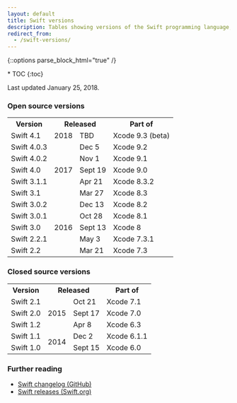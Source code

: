 ```yaml
---
layout: default
title: Swift versions
description: Tables showing versions of the Swift programming language, and their corresponding Xcode releases.
redirect_from: 
  - /swift-versions/
---
```

{::options parse_block_html="true" /}

<div id="compact-toc">
* TOC
{:toc}
</div>

Last updated January 25, 2018.

### Open source versions

<table>
  <tr>
    <th>Version</th>
    <th colspan="2">Released</th>
    <th>Part of</th>
  </tr>
  <tr>
    <td>Swift 4.1</td>
    <td>2018</td>
    <td>TBD</td>
    <td>Xcode 9.3 (beta)</td>
  </tr>
  <tr>
    <td>Swift 4.0.3</td>
    <td rowspan="5">2017</td>
    <td>Dec 5</td>
    <td>Xcode 9.2</td>
  </tr>
  <tr>
    <td>Swift 4.0.2</td>
    <td>Nov 1</td>
    <td>Xcode 9.1</td>
  </tr>
  <tr>
    <td><span class="strong">Swift 4.0</span></td>
    <td>Sept 19</td>
    <td>Xcode 9.0</td>
  </tr>
  <tr>
    <td>Swift 3.1.1</td>
    <td>Apr 21</td>
    <td>Xcode 8.3.2</td>
  </tr>
  <tr>
    <td>Swift 3.1</td>
    <td>Mar 27</td>
    <td>Xcode 8.3</td>
  </tr>
  <tr>
    <td>Swift 3.0.2</td>
    <td rowspan="5">2016</td>
    <td>Dec 13</td>
    <td>Xcode 8.2</td>
  </tr>
  <tr>
    <td>Swift 3.0.1</td>
    <td>Oct 28</td>
    <td>Xcode 8.1</td>
  </tr>
  <tr>
    <td><span class="strong">Swift 3.0</span></td>
    <td>Sept 13</td>
    <td>Xcode 8</td>
  </tr>
  <tr>
    <td>Swift 2.2.1</td>
    <td>May 3</td>
    <td>Xcode 7.3.1</td>
  </tr>
  <tr>
    <td>Swift 2.2</td>
    <td>Mar 21</td>
    <td>Xcode 7.3</td>
  </tr>
</table>

### Closed source versions

<table>
  <tr>
    <th>Version</th>
    <th colspan="2">Released</th>
    <th>Part of</th>
  </tr>
  <tr>
    <td>Swift 2.1</td>
    <td rowspan="3">2015</td>
    <td>Oct 21</td>
    <td>Xcode 7.1</td>
  </tr>
  <tr>
    <td><span class="strong">Swift 2.0</span></td>
    <td>Sept 17</td>
    <td>Xcode 7.0</td>
  </tr>
  <tr>
    <td>Swift 1.2</td>
    <td>Apr 8</td>
    <td>Xcode 6.3</td>
  </tr>
  <tr>
    <td>Swift 1.1</td>
    <td rowspan="2">2014</td>
    <td>Dec 2</td>
    <td>Xcode 6.1.1</td>
  </tr>
  <tr>
    <td><span class="strong">Swift 1.0</span></td>
    <td>Sept 15</td>
    <td>Xcode 6.0</td>
  </tr>
</table>

### Further reading

* [Swift changelog (GitHub)](https://github.com/apple/swift/blob/master/CHANGELOG.md)
* [Swift releases (Swift.org)](https://swift.org/download/#releases)
